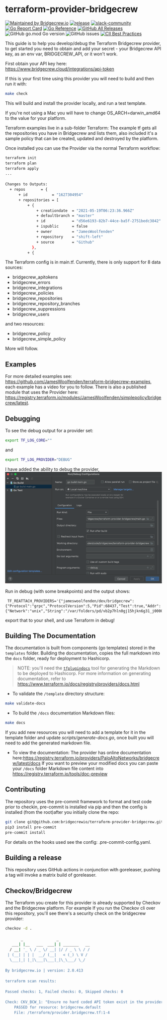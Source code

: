 # terraform-provider-bridgecrew

[![Maintained by Bridgecrew.io](https://img.shields.io/badge/maintained%20by-bridgecrew.io-blueviolet)](https://bridgecrew.io/?utm_source=github&utm_medium=organic_oss&utm_campaign=terraform-provider-bridgecrew)
[![release](https://github.com/bridgecrewio/terraform-provider-bridgecrew/actions/workflows/release.yml/badge.svg)](https://github.com/bridgecrewio/terraform-provider-bridgecrew/actions/workflows/security.yml)
[![slack-community](https://img.shields.io/badge/slack-bridgecrew-blueviolet.svg?logo=slack)](https://codifiedsecurity.slack.com/)
[![Go Report Card](https://goreportcard.com/badge/github.com/bridgecrewio/terraform-provider-bridgecrew)](https://goreportcard.com/report/github.com/bridgecrewio/terraform-provider-bridgecrew)
[![Go Reference](https://pkg.go.dev/badge/github.com/bridgecrewio/terraform-provider-bridgecrew.svg)](https://pkg.go.dev/github.com/bridgecrewio/terraform-provider-bridgecrew)
[![GitHub All Releases](https://img.shields.io/github/downloads/bridgecrewio/terraform-provider-bridgecrew/total)](https://github.com/bridgecrewio/terraform-provider-bridgecrew/releases)
![GitHub go.mod Go version](https://img.shields.io/github/go-mod/go-version/bridgecrewio/terraform-provider-bridgecrew)
![GitHub issues](https://img.shields.io/github/issues/bridgecrewio/terraform-provider-bridgecrew)
[![CII Best Practices](https://bestpractices.coreinfrastructure.org/projects/6314/badge)](https://bestpractices.coreinfrastructure.org/projects/6314)

This guide is to help you develop/debug the Terraform Bridgecrew provider, to get started you need to obtain and add your secret - your Bridgecrew API key, as an env var,
BRIDGECREW_API, or it won't work.

First obtain your API key here: <https://www.bridgecrew.cloud/integrations/api-token>

If this is your first time using this provider you will need to build
and then run it with:

```bash
make check
```

This will build and install the provider locally, and run a test template.

If you're not using a Mac you will have to change OS_ARCH=darwin_amd64 to the value for your platform.

Terraform examples live in a sub-folder Terraform:
The example tf gets all the repositories you have in Bridgecrew and lists them, also included it's a sample policy that can be created, updated and destroyed by the platform.

Once installed you can use the Provider via the normal Terraform workflow:

```bash
terraform init
terraform plan
terraform apply
...

Changes to Outputs:
  + repos       = {
      + id           = "1627304954"
      + repositories = [
          + {
              + creationdate  = "2021-05-19T06:23:36.966Z"
              + defaultbranch = "master"
              + id            = "d56e6193-82b7-44ce-ba5f-2751bedc3842"
              + ispublic      = false
              + owner         = "JamesWoolfenden"
              + repository    = "shift-left"
              + source        = "Github"
            },
          + {
```

The Terraform config is in main.tf.
Currently, there is only support for 8 data sources:

- bridgecrew_apitokens
- bridgecrew_errors
- bridgecrew_integrations
- bridgecrew_policies
- bridgecrew_repositories
- bridgecrew_repository_branches
- bridgecrew_suppressions
- bridgecrew_users

and two resources:

- bridgecrew_policy
- bridgecrew_simple_policy

More will follow.

## Examples

For more detailed examples see:  <https://github.com/JamesWoolfenden/terraform-bridgecrew-examples>, each example has a video for you to follow.
There is also a published module that uses the Provider here: <https://registry.terraform.io/modules/JamesWoolfenden/simplepolicy/bridgecrew/latest>.

## Debugging

To see the debug output for a provider set:

```bash
export TF_LOG_CORE=""
```

and

```bash
export TF_LOG_PROVIDER="DEBUG"
```

I have added the ability to debug the provider,
![debug options](debug.png "debug options")

Run in debug (with some breakpoints) and the output shows:

```shell
 TF_REATTACH_PROVIDERS='{"jameswoolfenden/dev/bridgecrew":{"Protocol":"grpc","ProtocolVersion":5,"Pid":68437,"Test":true,"Addr":{"Network":"unix","String":"/var/folders/pd/vb2p7hln0gj15hjkn6g31_j00000gn/T/plugin752084824"}}}'
```

 export that to your shell, and use Terraform in debug!

## Building The Documentation

The documentation is built from components (go templates) stored in the `templates` folder.
Building the documentation, copies the full markdown into the `docs` folder, ready for deployment to Hashicorp.

> NOTE: you'll need the [`tfplugindocs`](https://github.com/hashicorp/terraform-plugin-docs) tool for generating the Markdown to be deployed to Hashicorp. For more information on generating documentation, refer to https://www.terraform.io/docs/registry/providers/docs.html

- To validate the `/template` directory structure:

```bash
make validate-docs
```

- To build the `/docs` documentation Markdown files:

```bash
make docs
```

If you add new resources you will need to add a template for it in the template folder and update *scripts/generate-docs.go*, once built you will need to add the generated markdown file.

- To view the documentation:
The provider has online documentation here:<https://registry.terraform.io/providers/PaloAltoNetworks/bridgecrew/latest/docs>
If you want to preview your modified docs you can paste your `/docs` folder Markdown file content into <https://registry.terraform.io/tools/doc-preview>

## Contributing

The repository uses the pre-commit framework to format and test code prior to checkin, pre-commit is installed via pip and then the config is installed (from the root)after you initially clone the repo:

```bash
git clone git@github.com:bridgecrewio/terraform-provider-bridgecrew.git
pip3 install pre-commit
pre-commit install
```

For details on the hooks used see the config: .pre-commit-config.yaml.

## Building a release

This repository uses GitHub actions in conjunction with goreleaser, pushing a tag will invoke a matrix build of goreleaser.

## Checkov/Bridgecrew

The Terraform you create for this provider is already supported by Checkov and the Bridgecrew platform.
For example If you run the Checkov cli over this repository, you'll see there's a security check on the bridgecrew provider:

```bash
checkov -d .

       _               _
   ___| |__   ___  ___| | _______   __
  / __| '_ \ / _ \/ __| |/ / _ \ \ / /
 | (__| | | |  __/ (__|   < (_) \ V /
  \___|_| |_|\___|\___|_|\_\___/ \_/

By bridgecrew.io | version: 2.0.413

terraform scan results:

Passed checks: 1, Failed checks: 0, Skipped checks: 0

Check: CKV_BCW_1: "Ensure no hard coded API token exist in the provider"
    PASSED for resource: bridgecrew.default
    File: /terraform/provider.bridgecrew.tf:1-4

```
